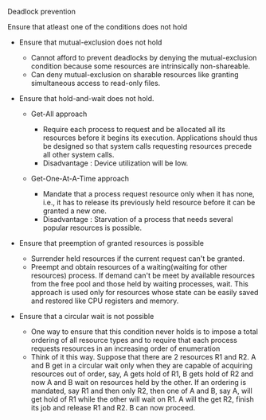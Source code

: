 Deadlock prevention

Ensure that atleast one of the conditions does not hold

-   Ensure that mutual-exclusion does not hold

    -   Cannot afford to prevent deadlocks by denying the
        mutual-exclusion condition because some resources are
        intrinsically non-shareable.
    -   Can deny mutual-exclusion on sharable resources like granting
        simultaneous access to read-only files.

-   Ensure that hold-and-wait does not hold.

    -   Get-All approach

        -   Require each process to request and be allocated all its
            resources before it begins its execution. Applications
            should thus be designed so that system calls requesting
            resources precede all other system calls.
        -   Disadvantage : Device utilization will be low.

    -   Get-One-At-A-Time approach

        -   Mandate that a process request resource only when it has
            none, i.e., it has to release its previously held resource
            before it can be granted a new one.
        -   Disadvantage : Starvation of a process that needs several
            popular resources is possible.

-   Ensure that preemption of granted resources is possible

    -   Surrender held resources if the current request can't be
        granted.
    -   Preempt and obtain resources of a waiting(waiting for other
        resources) process. If demand can't be meet by available
        resources from the free pool and those held by waiting
        processes, wait. This approach is used only for resources whose
        state can be easily saved and restored like CPU registers and
        memory.

-   Ensure that a circular wait is not possible

    -   One way to ensure that this condition never holds is to impose a
        total ordering of all resource types and to require that each
        process requests resources in an increasing order of enumeration
    -   Think of it this way. Suppose that there are 2 resources R1 and
        R2. A and B get in a circular wait only when they are capable of
        acquiring resources out of order, say, A gets hold of R1, B gets
        hold of R2 and now A and B wait on resources held by the other.
        If an ordering is mandated, say R1 and then only R2, then one of
        A and B, say A, will get hold of R1 while the other will wait on
        R1. A will the get R2, finish its job and release R1 and R2. B
        can now proceed.
